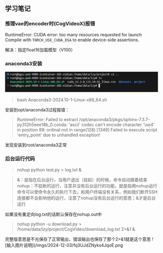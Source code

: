 ## 学习笔记

### 推理vae的encoder时(CogVideoX)报错	
RuntimeError: CUDA error: too many resources requested for launch
Compile with `TORCH_USE_CUDA_DSA` to enable device-side assertions.

解决：指定float16加载模型（V100）


### anaconda3安装
![输入图片说明](/imgs/2024-11-26/q8NM1SYwIBQ1gY8w.png)
>bash Anaconda3-2024.10-1-Linux-x86_64.sh

安装到opt/anaconda3过程报错：
>RuntimeError: Failed to extract /opt/anaconda3/pkgs/sphinx-7.3.7-py312h5eee18b_0.conda: 'ascii' codec can't encode character '\xe4' in position 89: ordinal not in range(128)
[1349] Failed to execute script 'entry_point' due to unhandled exception!

发现安装到root/anaconda3正常

### 后台运行代码
> nohup python test.py > log.txt &

>&：是指在后台运行，当用户退出（挂起）的时候，命令自动跟着结束
>nohup：不挂断的运行，注意并没有后台运行的功能，就是指用nohup运行命令可以使命令永久的执行下去，和用户终端没有关系，例如我们断开SSH连接都不会影响他的运行，注意了nohup没有后台运行的意思；&才是后台运行

如果没有重定向log.txt的话默认保存在nohup.out中
> nohup python -u download.py > /home/data/lzy/project/CogVideo/download_log.txt 2>&1 &

完整版意思是不光保存了正常输出，错误输出也保存了那个2>&1就是这个意思
![输入图片说明](/imgs/2024-12-03/fq3UJdZNyks4JqoE.png


<!--stackedit_data:
eyJoaXN0b3J5IjpbMTk1OTUyOTU3LC04MzAwNzY2OTgsNTE2OD
MwNzU4LDg3MjA5NjMzMCwxNDI4MTMzMDM0LDEwMTc1ODE4OSwx
MjQwNzE4MTQ3LC0xNjA5NTk1NzExXX0=
-->